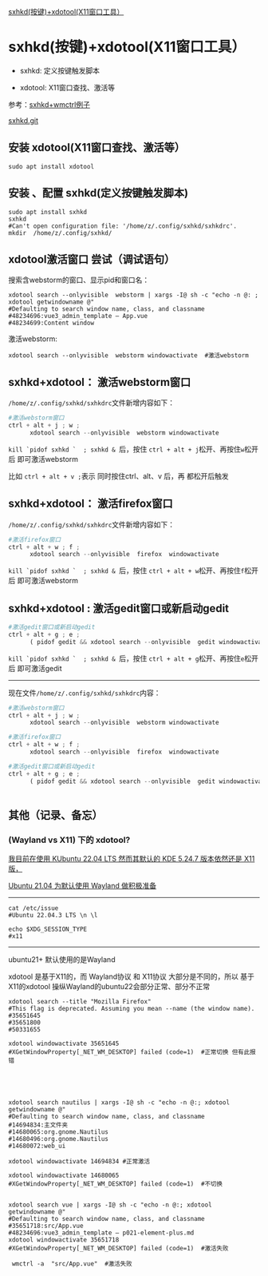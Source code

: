 [sxhkd(按键)+xdotool(X11窗口工具）](https://blog.csdn.net/hfcaoguilin/article/details/135623440#t0)


#  sxhkd(按键)+xdotool(X11窗口工具）

- sxhkd:  定义按键触发脚本


- xdotool: X11窗口查找、激活等

参考：[sxhkd+wmctrl例子](https://bbs.eetop.cn/forum.php?mod=redirect&goto=findpost&ptid=920171&pid=10627205)


[sxhkd.git](https://github.com/baskerville/sxhkd.git)
## 安装 xdotool(X11窗口查找、激活等）
```sudo apt install xdotool```



## 安装 、配置 sxhkd(定义按键触发脚本)


```shell
sudo apt install sxhkd
sxhkd 
#Can't open configuration file: '/home/z/.config/sxhkd/sxhkdrc'.
mkdir  /home/z/.config/sxhkd/

```

##  xdotool激活窗口 尝试（调试语句） 
搜索含webstorm的窗口、显示pid和窗口名：
```shell
xdotool search --onlyvisible  webstorm | xargs -I@ sh -c "echo -n @: ; xdotool getwindowname @"
#Defaulting to search window name, class, and classname
#48234696:vue3_admin_template – App.vue
#48234699:Content window
```


激活webstorm: 
```shell
xdotool search --onlyvisible  webstorm windowactivate  #激活webstorm
```



##  sxhkd+xdotool： 激活webstorm窗口



```/home/z/.config/sxhkd/sxhkdrc```文件新增内容如下：
```python 
#激活webstorm窗口
ctrl + alt + j ; w ;
      xdotool search --onlyvisible  webstorm windowactivate
```




```kill `pidof sxhkd `  ; sxhkd & ```后，按住 ```ctrl + alt + j```松开、再按住```w```松开 后 即可激活webstorm



比如 ```ctrl + alt + v ;```表示 同时按住ctrl、alt、v 后，再 都松开后触发

##  sxhkd+xdotool： 激活firefox窗口



```/home/z/.config/sxhkd/sxhkdrc```文件新增内容如下：
```python
#激活firefox窗口
ctrl + alt + w ; f ;
      xdotool search --onlyvisible  firefox  windowactivate
```



```kill `pidof sxhkd `  ; sxhkd & ```后，按住 ```ctrl + alt + w```松开、再按住```f```松开 后 即可激活webstorm



## sxhkd+xdotool : 激活gedit窗口或新启动gedit

```python
#激活gedit窗口或新启动gedit
ctrl + alt + g ; e ;
      ( pidof gedit && xdotool search --onlyvisible  gedit windowactivate ) || ( echo "新启动gedit" && gedit & ) 

```

```kill `pidof sxhkd `  ; sxhkd & ```后，按住 ```ctrl + alt + g```松开、再按住```e```松开 后 即可激活gedit

----

现在文件```/home/z/.config/sxhkd/sxhkdrc```内容：
```python 
#激活webstorm窗口
ctrl + alt + j ; w ;
      xdotool search --onlyvisible  webstorm windowactivate

#激活firefox窗口
ctrl + alt + w ; f ;
      xdotool search --onlyvisible  firefox  windowactivate

#激活gedit窗口或新启动gedit
ctrl + alt + g ; e ;
      ( pidof gedit && xdotool search --onlyvisible  gedit windowactivate ) || ( echo "新启动gedit" && gedit & ) 



```


## 其他（记录、备忘）
###  (Wayland  vs  X11) 下的 xdotool? 

[我目前在使用 KUbuntu 22.04 LTS 然而其默认的 KDE 5.24.7 版本依然还是 X11 版，](https://zhuanlan.zhihu.com/p/637159270)

[Ubuntu 21.04 为默认使用 Wayland 做积极准备](https://www.oschina.net/news/129823/ubuntu-21-04-wayland-plans)


----
```shell
cat /etc/issue
#Ubuntu 22.04.3 LTS \n \l

echo $XDG_SESSION_TYPE  
#x11

```

----

ubuntu21+ 默认使用的是Wayland

xdotool 是基于X11的，而 Wayland协议 和 X11协议 大部分是不同的，所以 基于X11的xdotool  操纵Wayland的ubuntu22会部分正常、部分不正常
```shell
xdotool search --title "Mozilla Firefox"
#This flag is deprecated. Assuming you mean --name (the window name).
#35651645
#35651800
#50331655

xdotool windowactivate 35651645
#XGetWindowProperty[_NET_WM_DESKTOP] failed (code=1)  #正常切换 但有此报错





xdotool search nautilus | xargs -I@ sh -c "echo -n @:; xdotool getwindowname @"
#Defaulting to search window name, class, and classname
#14694834:主文件夹
#14680065:org.gnome.Nautilus
#14680496:org.gnome.Nautilus
#14680072:web_ui

xdotool windowactivate 14694834 #正常激活

xdotool windowactivate 14680065
#XGetWindowProperty[_NET_WM_DESKTOP] failed (code=1)  #不切换


xdotool search vue | xargs -I@ sh -c "echo -n @:; xdotool getwindowname @"
#Defaulting to search window name, class, and classname
#35651718:src/App.vue
#48234696:vue3_admin_template – p021-element-plus.md
xdotool windowactivate 35651718
#XGetWindowProperty[_NET_WM_DESKTOP] failed (code=1)  #激活失败

 wmctrl -a  "src/App.vue"  #激活失败



```
